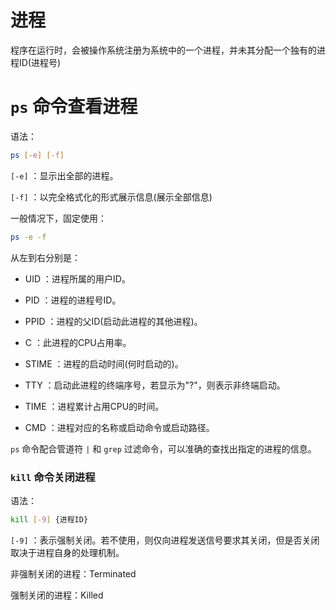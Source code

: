 # 进程

程序在运行时，会被操作系统注册为系统中的一个进程，并未其分配一个独有的进程ID(进程号)

# `ps` 命令查看进程

语法：

```bash
ps [-e] [-f]
```

`[-e]` ：显示出全部的进程。

`[-f]` ：以完全格式化的形式展示信息(展示全部信息)

一般情况下，固定使用：

```bash
ps -e -f
```

从左到右分别是：

- UID ：进程所属的用户ID。

- PID ：进程的进程号ID。

- PPID ：进程的父ID(启动此进程的其他进程)。

- C ：此进程的CPU占用率。

- STIME ：进程的启动时间(何时启动的)。

- TTY ：启动此进程的终端序号，若显示为"?"，则表示非终端启动。

- TIME ：进程累计占用CPU的时间。

- CMD ：进程对应的名称或启动命令或启动路径。

`ps` 命令配合管道符 `|` 和 `grep` 过滤命令，可以准确的查找出指定的进程的信息。

### `kill` 命令关闭进程

语法：

```bash
kill [-9] {进程ID}
```

`[-9]` ：表示强制关闭。若不使用，则仅向进程发送信号要求其关闭，但是否关闭取决于进程自身的处理机制。

非强制关闭的进程：Terminated

强制关闭的进程：Killed